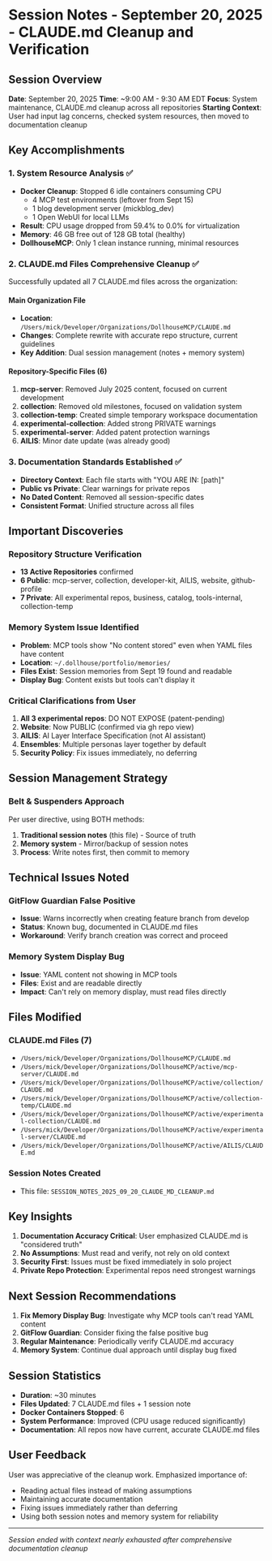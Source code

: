 # Session Notes - September 20, 2025 - CLAUDE.md Cleanup and Verification

## Session Overview
**Date**: September 20, 2025
**Time**: ~9:00 AM - 9:30 AM EDT
**Focus**: System maintenance, CLAUDE.md cleanup across all repositories
**Starting Context**: User had input lag concerns, checked system resources, then moved to documentation cleanup

## Key Accomplishments

### 1. System Resource Analysis ✅
- **Docker Cleanup**: Stopped 6 idle containers consuming CPU
  - 4 MCP test environments (leftover from Sept 15)
  - 1 blog development server (mickblog_dev)
  - 1 Open WebUI for local LLMs
- **Result**: CPU usage dropped from 59.4% to 0.0% for virtualization
- **Memory**: 46 GB free out of 128 GB total (healthy)
- **DollhouseMCP**: Only 1 clean instance running, minimal resources

### 2. CLAUDE.md Files Comprehensive Cleanup ✅
Successfully updated all 7 CLAUDE.md files across the organization:

#### Main Organization File
- **Location**: `/Users/mick/Developer/Organizations/DollhouseMCP/CLAUDE.md`
- **Changes**: Complete rewrite with accurate repo structure, current guidelines
- **Key Addition**: Dual session management (notes + memory system)

#### Repository-Specific Files (6)
1. **mcp-server**: Removed July 2025 content, focused on current development
2. **collection**: Removed old milestones, focused on validation system
3. **collection-temp**: Created simple temporary workspace documentation
4. **experimental-collection**: Added strong PRIVATE warnings
5. **experimental-server**: Added patent protection warnings
6. **AILIS**: Minor date update (was already good)

### 3. Documentation Standards Established ✅
- **Directory Context**: Each file starts with "YOU ARE IN: [path]"
- **Public vs Private**: Clear warnings for private repos
- **No Dated Content**: Removed all session-specific dates
- **Consistent Format**: Unified structure across all files

## Important Discoveries

### Repository Structure Verification
- **13 Active Repositories** confirmed
- **6 Public**: mcp-server, collection, developer-kit, AILIS, website, github-profile
- **7 Private**: All experimental repos, business, catalog, tools-internal, collection-temp

### Memory System Issue Identified
- **Problem**: MCP tools show "No content stored" even when YAML files have content
- **Location**: `~/.dollhouse/portfolio/memories/`
- **Files Exist**: Session memories from Sept 19 found and readable
- **Display Bug**: Content exists but tools can't display it

### Critical Clarifications from User
1. **All 3 experimental repos**: DO NOT EXPOSE (patent-pending)
2. **Website**: Now PUBLIC (confirmed via gh repo view)
3. **AILIS**: AI Layer Interface Specification (not AI assistant)
4. **Ensembles**: Multiple personas layer together by default
5. **Security Policy**: Fix issues immediately, no deferring

## Session Management Strategy

### Belt & Suspenders Approach
Per user directive, using BOTH methods:
1. **Traditional session notes** (this file) - Source of truth
2. **Memory system** - Mirror/backup of session notes
3. **Process**: Write notes first, then commit to memory

## Technical Issues Noted

### GitFlow Guardian False Positive
- **Issue**: Warns incorrectly when creating feature branch from develop
- **Status**: Known bug, documented in CLAUDE.md files
- **Workaround**: Verify branch creation was correct and proceed

### Memory System Display Bug
- **Issue**: YAML content not showing in MCP tools
- **Files**: Exist and are readable directly
- **Impact**: Can't rely on memory display, must read files directly

## Files Modified

### CLAUDE.md Files (7)
- `/Users/mick/Developer/Organizations/DollhouseMCP/CLAUDE.md`
- `/Users/mick/Developer/Organizations/DollhouseMCP/active/mcp-server/CLAUDE.md`
- `/Users/mick/Developer/Organizations/DollhouseMCP/active/collection/CLAUDE.md`
- `/Users/mick/Developer/Organizations/DollhouseMCP/active/collection-temp/CLAUDE.md`
- `/Users/mick/Developer/Organizations/DollhouseMCP/active/experimental-collection/CLAUDE.md`
- `/Users/mick/Developer/Organizations/DollhouseMCP/active/experimental-server/CLAUDE.md`
- `/Users/mick/Developer/Organizations/DollhouseMCP/active/AILIS/CLAUDE.md`

### Session Notes Created
- This file: `SESSION_NOTES_2025_09_20_CLAUDE_MD_CLEANUP.md`

## Key Insights

1. **Documentation Accuracy Critical**: User emphasized CLAUDE.md is "considered truth"
2. **No Assumptions**: Must read and verify, not rely on old context
3. **Security First**: Issues must be fixed immediately in solo project
4. **Private Repo Protection**: Experimental repos need strongest warnings

## Next Session Recommendations

1. **Fix Memory Display Bug**: Investigate why MCP tools can't read YAML content
2. **GitFlow Guardian**: Consider fixing the false positive bug
3. **Regular Maintenance**: Periodically verify CLAUDE.md accuracy
4. **Memory System**: Continue dual approach until display bug fixed

## Session Statistics

- **Duration**: ~30 minutes
- **Files Updated**: 7 CLAUDE.md files + 1 session note
- **Docker Containers Stopped**: 6
- **System Performance**: Improved (CPU usage reduced significantly)
- **Documentation**: All repos now have current, accurate CLAUDE.md files

## User Feedback

User was appreciative of the cleanup work. Emphasized importance of:
- Reading actual files instead of making assumptions
- Maintaining accurate documentation
- Fixing issues immediately rather than deferring
- Using both session notes and memory system for reliability

---

*Session ended with context nearly exhausted after comprehensive documentation cleanup*